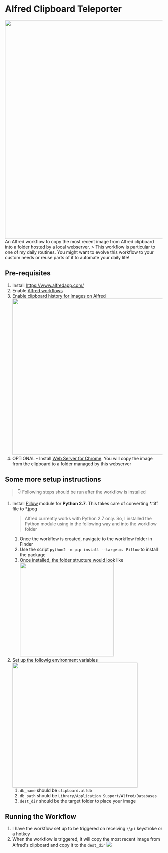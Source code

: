 # Alfred Clipboard Teleporter
<img src="https://user-images.githubusercontent.com/1700689/120085243-4412c500-c08b-11eb-9cea-7d973894c38e.jpg" width=700>
An Alfred workflow to copy the most recent image from Alfred clipboard into a folder hosted by a local webserver. 
> This workflow is particular to one of my daily routines. You might want to evolve this workflow to your custom needs or reuse parts of it to automate your daily life!

## Pre-requisites
1. Install https://www.alfredapp.com/
1. Enable [Alfred workflows](https://www.alfredapp.com/workflows/)
1. Enable clipboard history for Images on Alfred <img src="https://user-images.githubusercontent.com/1700689/120085326-10846a80-c08c-11eb-93dc-98ce8a9688db.png" width = 500>
1. OPTIONAL - Install [Web Server for Chrome](https://chrome.google.com/webstore/detail/web-server-for-chrome/ofhbbkphhbklhfoeikjpcbhemlocgigb?utm_source=chrome-ntp-launcher). You will copy the image from the clipboard to a folder managed by this webserver
## Some more setup instructions
>  👇️ Following steps should be run after the workflow is installed
1. Install [Pillow](https://python-pillow.org/) module for **Python 2.7**. This takes care of converting \*.tiff file to \*.jpeg
    > Alfred currently works with Python 2.7 only. So, I installed the Python module using in the following way and into the workflow folder
    1. Once the workflow is created, navigate to the workflow folder in Finder
    1. Use the script `python2 -m pip install --target=. Pillow` to install the package
    1. Once installed, the folder structure would look like <img src="https://user-images.githubusercontent.com/1700689/120085484-60affc80-c08d-11eb-8732-9e9d4256d0a0.png" width=300>
1. Set up the followig environment variables <img src="https://user-images.githubusercontent.com/1700689/120085523-c00e0c80-c08d-11eb-8623-fe77801dd5bc.png" width=400>
    1. `db_name` should be `clipboard.alfdb`
    2. `db_path` should be `Library/Application Support/Alfred/Databases`
    3. `dest_dir` should be the target folder to place your image

## Running the Workflow
1. I have the workflow set up to be triggered on receiving `\\pi` keystroke or a hotkey
2. When the workflow is triggered, it will copy the most recent image from Alfred's clipboard and copy it to the `dest_dir`
![](https://user-images.githubusercontent.com/1700689/120085798-08c6c500-c090-11eb-96d0-7e598a30918b.gif)


